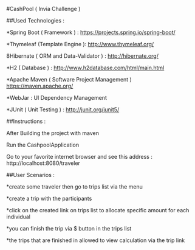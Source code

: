 #CashPool ( Invia Challenge )

##Used Technologies :

*Spring Boot ( Framework ) : https://projects.spring.io/spring-boot/

*Thymeleaf (Template Engine ): http://www.thymeleaf.org/

8Hibernate ( ORM and Data-Validator ) : http://hibernate.org/

*H2 ( Database ) : http://www.h2database.com/html/main.html

*Apache Maven ( Software Project Management ) https://maven.apache.org/

*WebJar : UI Dependency Management

*JUnit ( Unit Testing ) : http://junit.org/junit5/


##Instructions :

After Building the project with maven

Run the CashpoolApplication

Go to your favorite internet browser and see this address : http://localhost:8080/traveler


##User Scenarios :

*create some traveler then go to trips list via the menu

*create a trip with the participants

*click on the created link on trips list to allocate specific amount for each individual

*you can finish the trip via $ button in the trips list

*the trips that are finished in allowed to view calculation via the trip link


